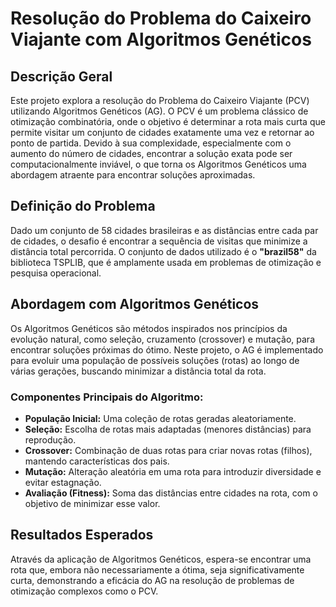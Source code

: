 # Resolução do Problema do Caixeiro Viajante com Algoritmos Genéticos

## Descrição Geral

Este projeto explora a resolução do Problema do Caixeiro Viajante (PCV) utilizando Algoritmos Genéticos (AG). O PCV é um problema clássico de otimização combinatória, onde o objetivo é determinar a rota mais curta que permite visitar um conjunto de cidades exatamente uma vez e retornar ao ponto de partida. Devido à sua complexidade, especialmente com o aumento do número de cidades, encontrar a solução exata pode ser computacionalmente inviável, o que torna os Algoritmos Genéticos uma abordagem atraente para encontrar soluções aproximadas.

## Definição do Problema

Dado um conjunto de 58 cidades brasileiras e as distâncias entre cada par de cidades, o desafio é encontrar a sequência de visitas que minimize a distância total percorrida. O conjunto de dados utilizado é o **"brazil58"** da biblioteca TSPLIB, que é amplamente usada em problemas de otimização e pesquisa operacional.

## Abordagem com Algoritmos Genéticos

Os Algoritmos Genéticos são métodos inspirados nos princípios da evolução natural, como seleção, cruzamento (crossover) e mutação, para encontrar soluções próximas do ótimo. Neste projeto, o AG é implementado para evoluir uma população de possíveis soluções (rotas) ao longo de várias gerações, buscando minimizar a distância total da rota.

### Componentes Principais do Algoritmo:
- **População Inicial:** Uma coleção de rotas geradas aleatoriamente.
- **Seleção:** Escolha de rotas mais adaptadas (menores distâncias) para reprodução.
- **Crossover:** Combinação de duas rotas para criar novas rotas (filhos), mantendo características dos pais.
- **Mutação:** Alteração aleatória em uma rota para introduzir diversidade e evitar estagnação.
- **Avaliação (Fitness):** Soma das distâncias entre cidades na rota, com o objetivo de minimizar esse valor.

## Resultados Esperados

Através da aplicação de Algoritmos Genéticos, espera-se encontrar uma rota que, embora não necessariamente a ótima, seja significativamente curta, demonstrando a eficácia do AG na resolução de problemas de otimização complexos como o PCV.
